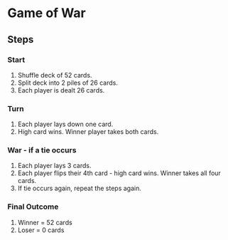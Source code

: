 # Game of War

## Steps

### Start

1. Shuffle deck of 52 cards.
2. Split deck into 2 piles of 26 cards.
3. Each player is dealt 26 cards.

### Turn

1. Each player lays down one card.
2. High card wins. Winner player takes both cards.

### War - if a tie occurs

1. Each player lays 3 cards.
2. Each player flips their 4th card - high card wins. Winner takes all four cards.
3. If tie occurs again, repeat the steps again.


### Final Outcome

1. Winner = 52 cards
2. Loser = 0 cards